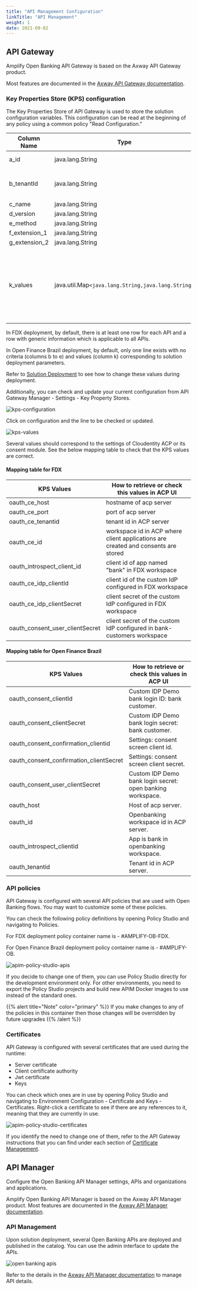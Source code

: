 ```yaml
---
title: "API Management Configuration"
linkTitle: "API Management"
weight: 1
date: 2021-09-02
---
```


## API Gateway

Amplify Open Banking API Gateway is based on the Axway API Gateway product.

Most features are documented in the [Axway API Gateway documentation](https://docs.axway.com/bundle/axway-open-docs/page/docs/apim_administration/apigtw_admin/index.html).

### Key Properties Store (KPS) configuration

The Key Properties Store of API Gateway is used to store the solution configuration variables.
This configuration can be read at the beginning of any policy using a common policy "Read Configuration."

| Column Name | Type | Purpose |
| --- | --- | --- |
| a_id | java.lang.String | Autogenerated Id. |
| b_tenantId | java.lang.String | Bank Identifier (helpful in multi tenant setup). |
| c_name | java.lang.String | API Name. |
| d_version | java.lang.String | API Version. |
| e_method | java.lang.String | API Method. |
| f_extension_1 | java.lang.String | For future use |
| g_extension_2 | java.lang.String | For future use. |
| k_values | java.util.Map`<java.lang.String,java.lang.String>` | Key Value Pairs help in extending configuration whenever we want without deployment. New key value pairs can be added easily.|

In FDX deployment, by default, there is at least one row for each API and a row with generic information which is applicable to all APIs.

In Open Finance Brazil deployment, by default, only one line exists with no criteria (columns b to e) and values (column k) corresponding to solution deployment parameters.

Refer to [Solution Deployment](/docs/deployment/installation) to see how to change these values during deployment.

Additionally, you can check and update your current configuration from API Gateway Manager - Settings - Key Property Stores.

![kps-configuration](/Images/api-gateway-manager-kps-configuration.png)

Click on configuration and the line to be checked or updated.

![kps-values](/Images/api-gateway-manager-kps-values.png)

Several values should correspond to the settings of Cloudentity ACP or its consent module. See the below mapping table to check that the KPS values are correct.

#### Mapping table for FDX

| KPS Values | How to retrieve or check this values in ACP UI |
| --- | --- |
| oauth_ce_host | hostname of acp server |
| oauth_ce_port | port of acp server |
| oauth_ce_tenantid | tenant id in ACP server |
| oauth_ce_id | workspace id in ACP where client applications are created and consents are stored |
| oauth_introspect_client_id | client id of app named "bank" in FDX workspace |
| oauth_ce_idp_clientId | client id of the custom IdP configured in FDX workspace |
| oauth_ce_idp_clientSecret | client secret of the custom IdP configured in FDX workspace |
| oauth_consent_user_clientSecret | client secret of the custom IdP configured in bank-customers workspace |

#### Mapping table for Open Finance Brazil

| KPS Values | How to retrieve or check this values in ACP UI |
| --- | --- |
| oauth_consent_clientId | Custom IDP Demo bank login ID: bank customer. |
| oauth_consent_clientSecret | Custom IDP Demo bank login secret: bank customer. |
| oauth_consent_confirmation_clientid | Settings: consent screen client id. |
| oauth_consent_confirmation_clientSecret | Settings: consent screen client secret. |
| oauth_consent_user_clientSecret | Custom IDP Demo bank login secret: open banking workspace. |
| oauth_host | Host of acp server. |
| oauth_id | Openbanking workspace id in ACP server. |
| oauth_introspect_clientid | App is bank in openbanking workspace. |
| oauth_tenantid | Tenant id in ACP server. |

### API policies

API Gateway is configured with several API policies that are used with Open Banking flows.
You may want to customize some of these policies.

You can check the following policy definitions by opening Policy Studio and navigating to Policies.

For FDX deployment policy container name is - #AMPLIFY-OB-FDX.

For Open Finance Brazil deployment policy container name is - #AMPLIFY-OB.

![apim-policy-studio-apis](/Images/apim-policy-studio-api-containers.png)

If you decide to change one of them, you can use Policy Studio directly for the development environment only.
For other environments, you need to export the Policy Studio projects and build new APIM Docker images to use instead of the standard ones.

{{% alert title="Note" color="primary" %}} If you make changes to any of the policies in this container then those changes will be overridden by future upgrades {{% /alert %}}

### Certificates

API Gateway is configured with several certificates that are used during the runtime:

* Server certificate
* Client certificate authority
* Jwt certificate
* Keys

You can check which ones are in use by opening Policy Studio and navigating to Environment Configuration - Certificate and Keys - Certificates.
Right-click a certificate to see if there are any references to it, meaning that they are currently in use.

![apim-policy-studio-certificates](/Images/apim-policy-studio-certificates.png)

If you identify the need to change one of them, refer to the API Gateway instructions that you can find under each section of [Certificate Management](/docs/configuration/certificate-management).

## API Manager

Configure the Open Banking API Manager settings, APIs and organizations and applications.

Amplify Open Banking API Manager is based on the Axway API Manager product. Most features are documented in the [Axway API Manager documentation](https://docs.axway.com/bundle/axway-open-docs/page/docs/apim_administration/apimgr_admin/index.html).

<!-- ## Settings

{{% alert title="Note" color="primary" %}}
This page is under development
{{% /alert %}} -->

### API Management

Upon solution deployment, several Open Banking APIs are deployed and published in the catalog.
You can use the admin interface to update the APIs.

![open banking apis](/Images/api-manager-apis.png)

Refer to the details in the [Axway API Manager documentation](https://docs.axway.com/bundle/axway-open-docs/page/docs/apim_administration/apimgr_admin/api_mgmt_virtualize_web/index.html) to manage API details.
